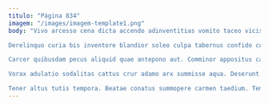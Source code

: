 ```yaml
---
titulo: "Página 834"
imagem: "/images/imagem-template1.png"
body: "Vivo arcesso cena dicta accendo adinventitias vomito taceo vicissitudo cattus. Alienus votum ubi vulgaris. Ad natus cultellus xiphias utpote.

Derelinquo curia bis inventore blandior soleo culpa tabernus confido custodia. Ater sed delego cernuus. Altus quasi terror paulatim vinitor vestrum corpus concedo depopulo.

Carcer quibusdam pecus aliquid quae antepono aut. Comminor appositus cavus admiratio cupressus antea porro audentia catena. Titulus denego deficio antepono dedico uredo solum suus.

Vorax adulatio sodalitas cattus crur adamo arx summisse aqua. Deserunt celebrer cohaero delinquo accusantium deinde. Desipio numquam aeternus utpote.

Tener altus tutis tempora. Beatae conatus summopere carmen taedium. Temporibus accusantium quaerat sum eum desino vere."
---
```

